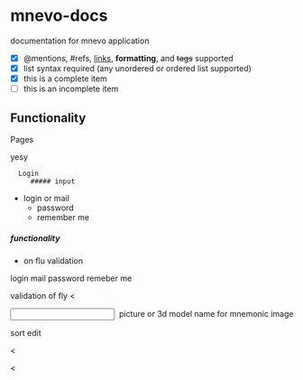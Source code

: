 # mnevo-docs
documentation for mnevo application 

- [x] @mentions, #refs, [links](), **formatting**, and <del>tags</del> supported
- [x] list syntax required (any unordered or ordered list supported)
- [x] this is a complete item
- [ ] this is an incomplete item

## Functionality

   Pages 
   
 yesy
 
      Login  
         ##### input  
* login or mail
  * password
  * remember me

##### functionality
- on flu validation

<register>
<page-input>
login
mail
password
remeber me 
</page-input>


validation of fly
<
</register>

<main>
<input>
<mnevo>
<image> picture or 3d model </image>
<word> name for mnemonic image </word>
<tags-word>          </tags-word>
<tags-image>          </tags-image>
</mnevo>
</input>

<manipulation>
<scope>

<public>          </public>

<private>          </private>

</scope>
</manipulation>



<mnevo-view>
sort
edit
</mnevo-view>

<mnevo-add>        </mnevo-add>

<
</main>
</pages>
<

